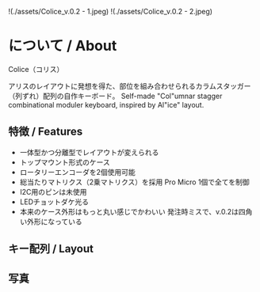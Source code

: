 !(./assets/Colice_v.0.2 - 1.jpeg)
!(./assets/Colice_v.0.2 - 2.jpeg)
# について / About
Colice（コリス）

アリスのレイアウトに発想を得た、部位を組み合わせられるカラムスタッガー（列ずれ）配列の自作キーボード。
Self-made "Col"umnar stagger combinational moduler keyboard, inspired by Al"ice" layout.

## 特徴 / Features
- 一体型かつ分離型でレイアウトが変えられる
- トップマウント形式のケース
- ロータリーエンコーダを2個使用可能
- 総当たりマトリクス（2乗マトリクス）を採用
Pro Micro 1個で全てを制御
- I2C用のピンは未使用
- LEDチョットダケ光る
- 本来のケース外形はもっと丸い感じでかわいい
発注時ミスで、v.0.2は四角い外形になっている

## キー配列 / Layout


## 写真
